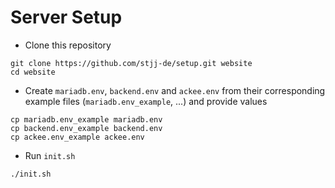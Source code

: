 # Server Setup

- Clone this repository
```shell script
git clone https://github.com/stjj-de/setup.git website
cd website
```

- Create `mariadb.env`, `backend.env` and `ackee.env` from their corresponding
example files (`mariadb.env_example`, ...) and provide values
```shell script
cp mariadb.env_example mariadb.env
cp backend.env_example backend.env
cp ackee.env_example ackee.env
```

- Run `init.sh`
```shell script
./init.sh
```
